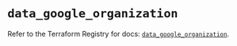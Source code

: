 # `data_google_organization`

Refer to the Terraform Registry for docs: [`data_google_organization`](https://registry.terraform.io/providers/hashicorp/google-beta/6.34.1/docs/data-sources/google_organization).

